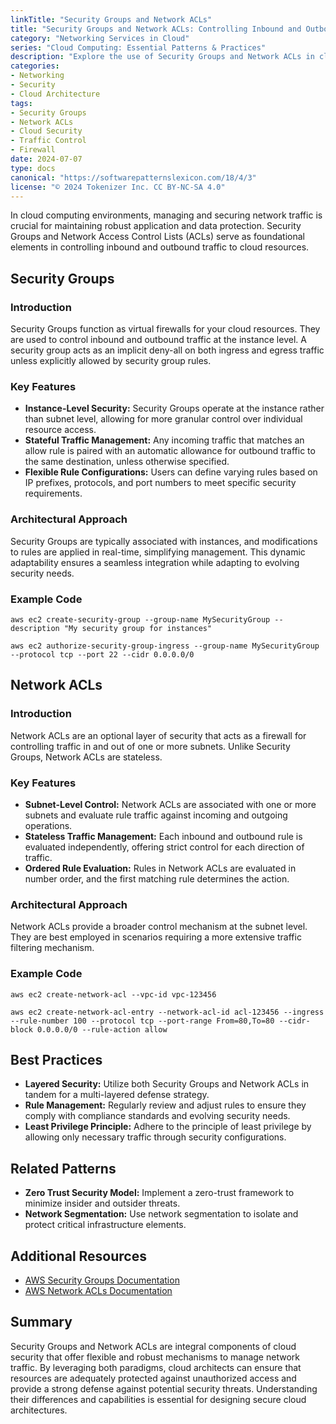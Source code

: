 ```yaml
---
linkTitle: "Security Groups and Network ACLs"
title: "Security Groups and Network ACLs: Controlling Inbound and Outbound Traffic to Resources"
category: "Networking Services in Cloud"
series: "Cloud Computing: Essential Patterns & Practices"
description: "Explore the use of Security Groups and Network ACLs in cloud computing to effectively manage inbound and outbound traffic to your cloud resources. Understand how these tools function, their differences, and best practices for implementation."
categories:
- Networking
- Security
- Cloud Architecture
tags:
- Security Groups
- Network ACLs
- Cloud Security
- Traffic Control
- Firewall
date: 2024-07-07
type: docs
canonical: "https://softwarepatternslexicon.com/18/4/3"
license: "© 2024 Tokenizer Inc. CC BY-NC-SA 4.0"
---
```


In cloud computing environments, managing and securing network traffic is crucial for maintaining robust application and data protection. Security Groups and Network Access Control Lists (ACLs) serve as foundational elements in controlling inbound and outbound traffic to cloud resources.

## Security Groups

### Introduction
Security Groups function as virtual firewalls for your cloud resources. They are used to control inbound and outbound traffic at the instance level. A security group acts as an implicit deny-all on both ingress and egress traffic unless explicitly allowed by security group rules.

### Key Features
- **Instance-Level Security:** Security Groups operate at the instance rather than subnet level, allowing for more granular control over individual resource access.
- **Stateful Traffic Management:** Any incoming traffic that matches an allow rule is paired with an automatic allowance for outbound traffic to the same destination, unless otherwise specified.
- **Flexible Rule Configurations:** Users can define varying rules based on IP prefixes, protocols, and port numbers to meet specific security requirements.

### Architectural Approach
Security Groups are typically associated with instances, and modifications to rules are applied in real-time, simplifying management. This dynamic adaptability ensures a seamless integration while adapting to evolving security needs.

### Example Code
```shell
aws ec2 create-security-group --group-name MySecurityGroup --description "My security group for instances"

aws ec2 authorize-security-group-ingress --group-name MySecurityGroup --protocol tcp --port 22 --cidr 0.0.0.0/0
```

## Network ACLs

### Introduction
Network ACLs are an optional layer of security that acts as a firewall for controlling traffic in and out of one or more subnets. Unlike Security Groups, Network ACLs are stateless.

### Key Features
- **Subnet-Level Control:** Network ACLs are associated with one or more subnets and evaluate rule traffic against incoming and outgoing operations.
- **Stateless Traffic Management:** Each inbound and outbound rule is evaluated independently, offering strict control for each direction of traffic.
- **Ordered Rule Evaluation:** Rules in Network ACLs are evaluated in number order, and the first matching rule determines the action.

### Architectural Approach
Network ACLs provide a broader control mechanism at the subnet level. They are best employed in scenarios requiring a more extensive traffic filtering mechanism.

### Example Code
```shell
aws ec2 create-network-acl --vpc-id vpc-123456

aws ec2 create-network-acl-entry --network-acl-id acl-123456 --ingress --rule-number 100 --protocol tcp --port-range From=80,To=80 --cidr-block 0.0.0.0/0 --rule-action allow
```

## Best Practices
- **Layered Security:** Utilize both Security Groups and Network ACLs in tandem for a multi-layered defense strategy.
- **Rule Management:** Regularly review and adjust rules to ensure they comply with compliance standards and evolving security needs.
- **Least Privilege Principle:** Adhere to the principle of least privilege by allowing only necessary traffic through security configurations.

## Related Patterns
- **Zero Trust Security Model:** Implement a zero-trust framework to minimize insider and outsider threats.
- **Network Segmentation:** Use network segmentation to isolate and protect critical infrastructure elements.

## Additional Resources
- [AWS Security Groups Documentation](https://docs.aws.amazon.com/AWSEC2/latest/UserGuide/ec2-security-groups.html)
- [AWS Network ACLs Documentation](https://docs.aws.amazon.com/vpc/latest/userguide/vpc-network-acls.html)

## Summary
Security Groups and Network ACLs are integral components of cloud security that offer flexible and robust mechanisms to manage network traffic. By leveraging both paradigms, cloud architects can ensure that resources are adequately protected against unauthorized access and provide a strong defense against potential security threats. Understanding their differences and capabilities is essential for designing secure cloud architectures.
